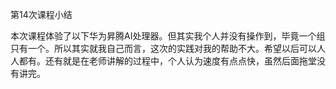 第14次课程小结

​		本次课程体验了以下华为昇腾AI处理器。但其实我个人并没有操作到，毕竟一个组只有一个。所以其实就我自己而言，这次的实践对我的帮助不大。希望以后可以人人都有。还有就是在老师讲解的过程中，个人认为速度有点点快，虽然后面拖堂没有讲完。